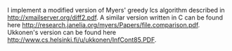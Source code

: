 I implement a modified version of Myers' greedy lcs algorithm described in http://xmailserver.org/diff2.pdf. A similar version written in C can be found here http://research.janelia.org/myers/Papers/file.comparison.pdf. Ukkonen's version can be found here http://www.cs.helsinki.fi/u/ukkonen/InfCont85.PDF.